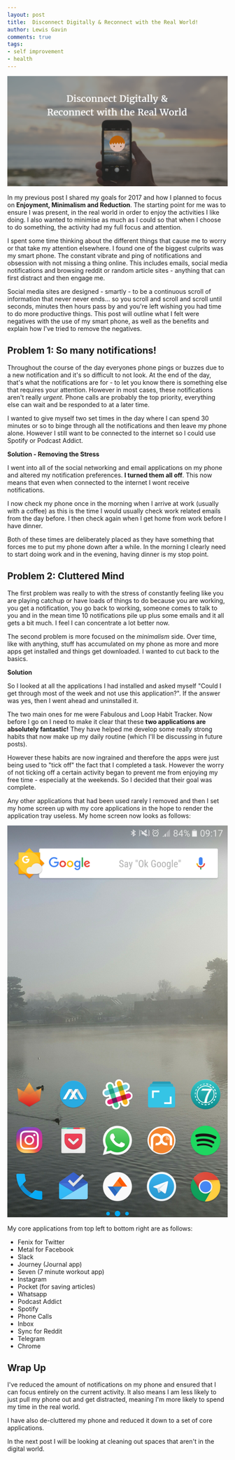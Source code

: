 ```yaml
--- 
layout: post 
title:  Disconnect Digitally & Reconnect with the Real World!
author: Lewis Gavin 
comments: true 
tags: 
- self improvement
- health
---
```


![Disconnect Digitally & Reconnect with the Real World](../images/break_phone_habit.png)

In my previous post I shared my goals for 2017 and how I planned to focus on **Enjoyment, Minimalism and Reduction**. The starting point for me was to ensure I was present, in the real world in order to enjoy the activities I like doing. I also wanted to minimise as much as I could so that when I choose to do something, the activity had my full focus and attention.

I spent some time thinking about the different things that cause me to worry or that take my attention elsewhere. I found one of the biggest culprits was my smart phone. The constant vibrate and ping of notifications and obsession with not missing a thing online. This includes emails, social media notifications and browsing reddit or random article sites - anything that can first distract and then engage me.

Social media sites are designed - smartly - to be a continuous scroll of information that never never ends... so you scroll and scroll and scroll until seconds, minutes then hours pass by and you're left wishing you had time to do more productive things. This post will outline what I felt were negatives with the use of my smart phone, as well as the benefits and explain how I've tried to remove the negatives.

## Problem 1: So many notifications!

Throughout the course of the day everyones phone pings or buzzes due to a new notification and it's so difficult to not look. At the end of the day, that's what the notifications are for - to let you know there is something else that requires your attention. However in most cases, these notifications aren't really *urgent*. Phone calls are probably the top priority, everything else can wait and be responded to at a later time.

I wanted to give myself two set times in the day where I can spend 30 minutes or so to binge through all the notifications and then leave my phone alone. However I still want to be connected to the internet so I could use Spotify or Podcast Addict. 

**Solution - Removing the Stress**

I went into all of the social networking and email applications on my phone and altered my notification preferences. **I turned them all off**. This now means that even when connected to the internet I wont receive notifications. 

I now check my phone once in the morning when I arrive at work (usually with a coffee) as this is the time I would usually check work related emails from the day before. I then check again when I get home from work before I have dinner. 

Both of these times are deliberately placed as they have something that forces me to put my phone down after a while. In the morning I clearly need to start doing work and in the evening, having dinner is my stop point.

## Problem 2: Cluttered Mind

The first problem was really to with the stress of constantly feeling like you are playing catchup or have loads of things to do because you are working, you get a notification, you go back to working, someone comes to talk to you and in the mean time 10 notifications pile up plus some emails and it all gets a bit much. I feel I can concentrate a lot better now.

The second problem is more focused on the *minimalism* side. Over time, like with anything, stuff has accumulated on my phone as more and more apps get installed and things get downloaded. I wanted to cut back to the basics.

**Solution**

So I looked at all the applications I had installed and asked myself "Could I get through most of the week and not use this application?". If the answer was yes, then I went ahead and uninstalled it.

The two main ones for me were Fabulous and Loop Habit Tracker. Now before I go on I need to make it clear that these **two applications are absolutely fantastic!** They have helped me develop some really strong habits that now make up my daily routine (which I'll be discussing in future posts).

However these habits are now ingrained and therefore the apps were just being used to "tick off" the fact that I completed a task. However the worry of not ticking off a certain activity began to prevent me from enjoying my free time - especially at the weekends. So I decided that their goal was complete.

Any other applications that had been used rarely I removed and then I set my home screen up with my core applications in the hope to render the application tray useless. My home screen now looks as follows:

![phone home screen](../images/home_screen.png)

My core applications from top left to bottom right are as follows:

- Fenix for Twitter
- Metal for Facebook
- Slack
- Journey (Journal app)
- Seven (7 minute workout app)
- Instagram
- Pocket (for saving articles)
- Whatsapp
- Podcast Addict
- Spotify
- Phone Calls
- Inbox
- Sync for Reddit
- Telegram
- Chrome

## Wrap Up

I've reduced the amount of notifications on my phone and ensured that I can focus entirely on the current activity. It also means I am less likely to just pull my phone out and get distracted, meaning I'm more likely to spend my time in the real world.

I have also de-cluttered my phone and reduced it down to a set of core applications.

In the next post I will be looking at cleaning out spaces that aren't in the digital world.